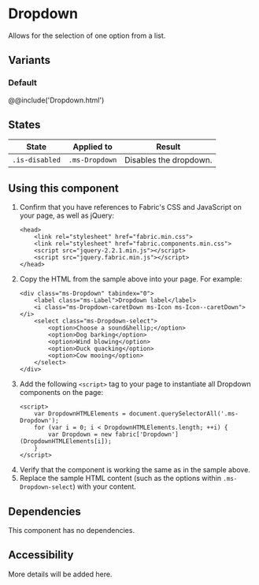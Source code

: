 # Dropdown
Allows for the selection of one option from a list.

## Variants

### Default
@@include('Dropdown.html')

## States
State | Applied to | Result
 --- | --- | ---
`.is-disabled` | `.ms-Dropdown` | Disables the dropdown.

## Using this component
1. Confirm that you have references to Fabric's CSS and JavaScript on your page, as well as jQuery:
    ```
    <head>
        <link rel="stylesheet" href="fabric.min.css">
        <link rel="stylesheet" href="fabric.components.min.css">
        <script src="jquery-2.2.1.min.js"></script>
        <script src="jquery.fabric.min.js"></script>
    </head>
    ```
2. Copy the HTML from the sample above into your page. For example:
    ```
    <div class="ms-Dropdown" tabindex="0">
        <label class="ms-Label">Dropdown label</label>
        <i class="ms-Dropdown-caretDown ms-Icon ms-Icon--caretDown"></i>
        <select class="ms-Dropdown-select">
            <option>Choose a sound&hellip;</option>
            <option>Dog barking</option>
            <option>Wind blowing</option>
            <option>Duck quacking</option>
            <option>Cow mooing</option>
        </select>
    </div>
    ```
3. Add the following `<script>` tag to your page to instantiate all Dropdown components on the page:
    ```
    <script>
        var DropdownHTMLElements = document.querySelectorAll('.ms-Dropdown');
        for (var i = 0; i < DropdownHTMLElements.length; ++i) {
            var Dropdown = new fabric['Dropdown'](DropdownHTMLElements[i]);
        }
    </script>
    ```
4. Verify that the component is working the same as in the sample above.
5. Replace the sample HTML content (such as the options within `.ms-Dropdown-select`) with your content.

## Dependencies
This component has no dependencies.

## Accessibility
More details will be added here.
